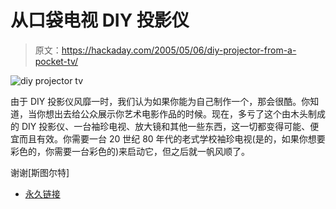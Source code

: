 # 从口袋电视 DIY 投影仪

> 原文：<https://hackaday.com/2005/05/06/diy-projector-from-a-pocket-tv/>

![diy projector tv](img/ef605faae2b3bf2d1dacc5b3f42c4867.png)

由于 DIY 投影仪风靡一时，我们认为如果你能为自己制作一个，那会很酷。你知道，当你想出去给公众展示你艺术电影作品的时候。现在，多亏了这个由木头制成的 DIY 投影仪、一台袖珍电视、放大镜和其他一些东西，这一切都变得可能、便宜而且有效。你需要一台 20 世纪 80 年代的老式学校袖珍电视(是的，如果你想要彩色的，你需要一台彩色的)来启动它，但之后就一帆风顺了。

谢谢[斯图尔特]

*   [永久链接](http://www.thepooch.com/projector.html)